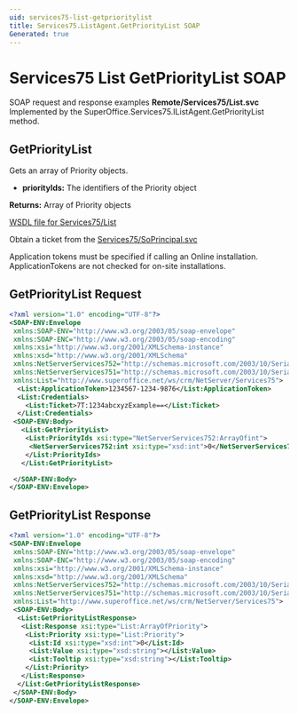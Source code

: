 ```yaml
---
uid: services75-list-getprioritylist
title: Services75.ListAgent.GetPriorityList SOAP
Generated: true
---
```


# Services75 List GetPriorityList SOAP

SOAP request and response examples **Remote/Services75/List.svc**
Implemented by the <see cref="M:SuperOffice.Services75.IListAgent.GetPriorityList">SuperOffice.Services75.IListAgent.GetPriorityList</see> method.

## GetPriorityList

Gets an array of Priority objects.

* **priorityIds:** The identifiers of the Priority object

**Returns:** Array of Priority objects


[WSDL file for Services75/List](../Services75-List.md)

Obtain a ticket from the [Services75/SoPrincipal.svc](../SoPrincipal/SoPrincipal.md)

Application tokens must be specified if calling an Online installation. ApplicationTokens are not checked for on-site installations.

## GetPriorityList Request

```xml
<?xml version="1.0" encoding="UTF-8"?>
<SOAP-ENV:Envelope
 xmlns:SOAP-ENV="http://www.w3.org/2003/05/soap-envelope"
 xmlns:SOAP-ENC="http://www.w3.org/2003/05/soap-encoding"
 xmlns:xsi="http://www.w3.org/2001/XMLSchema-instance"
 xmlns:xsd="http://www.w3.org/2001/XMLSchema"
 xmlns:NetServerServices752="http://schemas.microsoft.com/2003/10/Serialization/Arrays"
 xmlns:NetServerServices751="http://schemas.microsoft.com/2003/10/Serialization/"
 xmlns:List="http://www.superoffice.net/ws/crm/NetServer/Services75">
  <List:ApplicationToken>1234567-1234-9876</List:ApplicationToken>
  <List:Credentials>
    <List:Ticket>7T:1234abcxyzExample==</List:Ticket>
  </List:Credentials>
 <SOAP-ENV:Body>
   <List:GetPriorityList>
    <List:PriorityIds xsi:type="NetServerServices752:ArrayOfint">
     <NetServerServices752:int xsi:type="xsd:int">0</NetServerServices752:int>
    </List:PriorityIds>
   </List:GetPriorityList>

 </SOAP-ENV:Body>
</SOAP-ENV:Envelope>

```


## GetPriorityList Response

```xml
<?xml version="1.0" encoding="UTF-8"?>
<SOAP-ENV:Envelope
 xmlns:SOAP-ENV="http://www.w3.org/2003/05/soap-envelope"
 xmlns:SOAP-ENC="http://www.w3.org/2003/05/soap-encoding"
 xmlns:xsi="http://www.w3.org/2001/XMLSchema-instance"
 xmlns:xsd="http://www.w3.org/2001/XMLSchema"
 xmlns:NetServerServices752="http://schemas.microsoft.com/2003/10/Serialization/Arrays"
 xmlns:NetServerServices751="http://schemas.microsoft.com/2003/10/Serialization/"
 xmlns:List="http://www.superoffice.net/ws/crm/NetServer/Services75">
 <SOAP-ENV:Body>
  <List:GetPriorityListResponse>
   <List:Response xsi:type="List:ArrayOfPriority">
    <List:Priority xsi:type="List:Priority">
     <List:Id xsi:type="xsd:int">0</List:Id>
     <List:Value xsi:type="xsd:string"></List:Value>
     <List:Tooltip xsi:type="xsd:string"></List:Tooltip>
    </List:Priority>
   </List:Response>
  </List:GetPriorityListResponse>
 </SOAP-ENV:Body>
</SOAP-ENV:Envelope>

```

